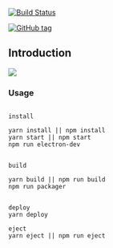 [![Build Status](https://travis-ci.org/olivianate/react-spa.svg?branch=master)](https://travis-ci.org/olivianate/react-spa)

[![GitHub tag](https://img.shields.io/github/tag/olivianate/react-spa.svg)]()

## Introduction

![](https://github.com/olivianate/react-spa/master/Screenshots/localhost.png)


### Usage
```

install

yarn install || npm install
yarn start || npm start
npm run electron-dev


build

yarn build || npm run build
npm run packager


deploy
yarn deploy

eject
yarn eject || npm run eject


```

